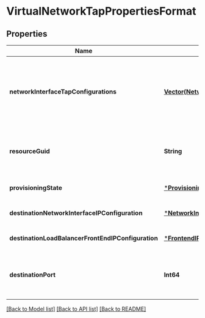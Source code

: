 # VirtualNetworkTapPropertiesFormat


## Properties
Name | Type | Description | Notes
------------ | ------------- | ------------- | -------------
**networkInterfaceTapConfigurations** | [**Vector{NetworkInterfaceTapConfiguration}**](NetworkInterfaceTapConfiguration.md) | Specifies the list of resource IDs for the network interface IP configuration that needs to be tapped. | [optional] [readonly] [default to nothing]
**resourceGuid** | **String** | The resource GUID property of the virtual network tap resource. | [optional] [readonly] [default to nothing]
**provisioningState** | [***ProvisioningState**](ProvisioningState.md) |  | [optional] [default to nothing]
**destinationNetworkInterfaceIPConfiguration** | [***NetworkInterfaceIPConfiguration**](NetworkInterfaceIPConfiguration.md) |  | [optional] [default to nothing]
**destinationLoadBalancerFrontEndIPConfiguration** | [***FrontendIPConfiguration**](FrontendIPConfiguration.md) |  | [optional] [default to nothing]
**destinationPort** | **Int64** | The VXLAN destination port that will receive the tapped traffic. | [optional] [default to nothing]


[[Back to Model list]](../README.md#models) [[Back to API list]](../README.md#api-endpoints) [[Back to README]](../README.md)


